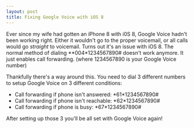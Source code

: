 ```yaml
---
layout: post
title: Fixing Google Voice with iOS 8
---
```


Ever since my wife had gotten an iPhone 8 with i0S 8, Google Voice hadn't been working right. Either it wouldn't go to the proper voicemail, or all calls would go *straight* to voicemail. Turns out it's an issue with iOS 8. The normal method of dialing \*\*004\*1234567890# doesn't work anymore. It just enables call forwarding. (where 1234567890 is your Google Voice number)

Thankfully there's a way around this. You need to dial 3 different numbers to setup Google Voice on 3 different conditions:

- Call forwarding if phone isn't answered: \*61\*1234567890#
- Call forwarding if phone isn't reachable: \*62\*1234567890#
- Call forwarding if phone is busy: \*67\*1234567890#

After setting up those 3 you'll be all set with Google Voice again!


